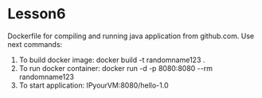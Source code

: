 # Lesson6
Dockerfile for compiling and running java application from github.com.
Use next commands:
1) To build docker image:
docker build -t randomname123 .
2)  To run docker container:
docker run -d -p 8080:8080 --rm randomname123
3)  To start application:
IPyourVM:8080/hello-1.0
